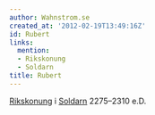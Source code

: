 ```yaml
---
author: Wahnstrom.se
created_at: '2012-02-19T13:49:16Z'
id: Rubert
links:
  mention:
  - Rikskonung
  - Soldarn
title: Rubert
---
```


[Rikskonung] i [Soldarn] 2275–2310 e.D.

  [Rikskonung]: Rikskonung
  [Soldarn]: Soldarn